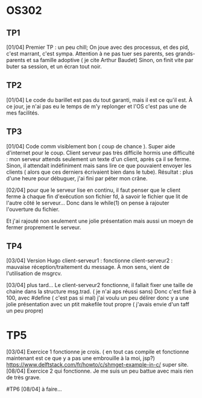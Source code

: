 # OS302

## TP1
[01/04]
Premier TP : un peu chill; 
On joue avec des processus, et des pid, c'est marrant, c'est sympa.
Attention à ne pas tuer ses parents, ses grands-parents et sa famille adoptive ( je cite Arthur Baudet)
Sinon, on finit vite par buter sa session, et un écran tout noir.

## TP2
[01/04]
Le code du barillet est pas du tout garanti, mais il est ce qu'il est.
À ce jour, je n'ai pas eu le temps de m'y replonger et l'OS c'est pas une de mes facilités.

## TP3
[01/04]
Code comm visiblement bon ( coup de chance ). Super aide d'internet pour le coup.
Client serveur pas très difficile hormis une difficulté : mon serveur attends seulement un texte d'un client, après ça il se ferme.
Sinon, il attendait indéfiniment mais sans lire ce que pouvaient envoyer les clients ( alors que ces derniers écrivaient bien dans le tube).
Résultat : plus d'une heure pour débuguer, j'ai fini par péter mon crâne.

[02/04]
  pour que le serveur lise en continu, il faut penser que le client ferme à chaque fin d'exécution son fichier fd,
à savoir le fichier que lit de l'autre côté le serveur...
Donc dans le while(1) on pense à rajouter l'ouverture du fichier.

Et j'ai rajouté non seulement une jolie présentation mais aussi un moeyn de fermer proprement le serveur.

## TP4
[03/04]
Version Hugo
client-serveur1 : fonctionne
client-serveur2 : mauvaise réception/traitement du message. À mon sens, vient de l'utilisation de msgrcv.

[03/04]
plus tard... Le client-serveur2 fonctionne, il fallait fixer une taille de chaine dans la structure msg.trad. ( je n'ai aps réussi sans)
Donc c'est fixé à 100, avec #define ( c'est pas si mal)
j'ai voulu un peu délirer donc y a une jolie présentation avec un ptit makefile tout propre ( j'avais envie d'un taff  un peu propre)

# TP5
[03/04]
Exercice 1 fonctionne je crois. ( en tout cas compile et fonctionne maintenant est ce que y a pas une embrouille à la moi, jsp?)
https://www.delftstack.com/fr/howto/c/shmget-example-in-c/
super site.
[08/04]
Exercice 2 qui fonctionne. Je me suis un peu battue avec mais rien de très grave.

#TP6 
[08/04]
à faire...
